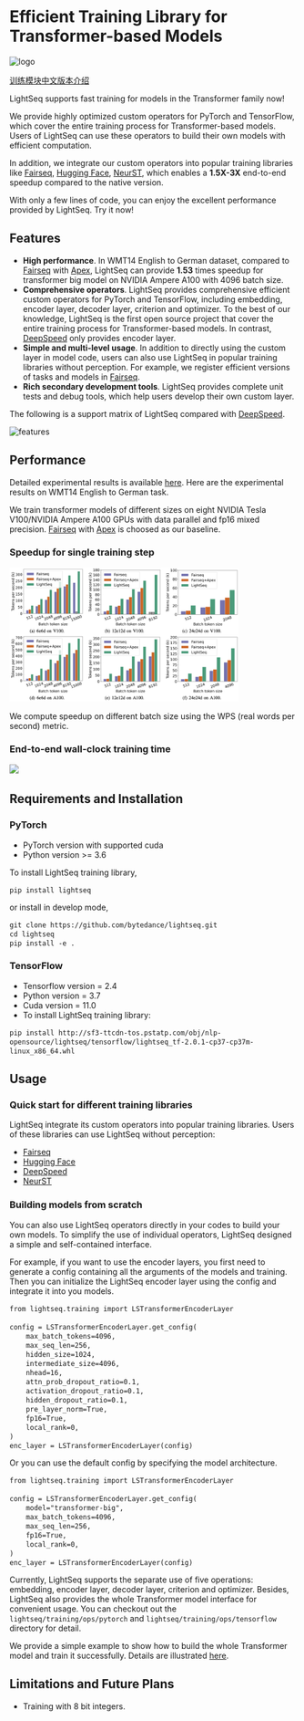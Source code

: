 # Efficient Training Library for Transformer-based Models

![logo](../../docs/inference/images/logo.png)

[训练模块中文版本介绍](https://bytedance.feishu.cn/docs/doccn9w7UdOYcEOD99FjFVpdFzf)

LightSeq supports fast training for models in the Transformer family now!

We provide highly optimized custom operators for PyTorch and TensorFlow,
which cover the entire training process for Transformer-based models.
Users of LightSeq can use these operators to build their own models with efficient computation.

In addition, we integrate our custom operators into popular training libraries like
[Fairseq](https://github.com/pytorch/fairseq),
[Hugging Face](https://github.com/huggingface/transformers),
[NeurST](https://github.com/bytedance/neurst),
which enables a **1.5X-3X** end-to-end speedup compared to the native version.

With only a few lines of code, you can enjoy the excellent performance provided by LightSeq. Try it now!

## Features
- **High performance**.
In WMT14 English to German dataset, compared to [Fairseq](https://github.com/pytorch/fairseq) with [Apex](https://github.com/NVIDIA/apex),
LightSeq can provide **1.53** times speedup for transformer big model on NVIDIA Ampere A100 with 4096 batch size.
- **Comprehensive operators**.
LightSeq provides comprehensive efficient custom operators for PyTorch and TensorFlow, including embedding, encoder layer, decoder layer, criterion and optimizer. To the best of our knowledge, LightSeq is the first open source project that cover the entire training process for Transformer-based models.
In contrast, [DeepSpeed](https://github.com/microsoft/DeepSpeed) only provides encoder layer.
- **Simple and multi-level usage**.
In addition to directly using the custom layer in model code, users can also use LightSeq in popular training libraries without perception. For example, we register efficient versions of tasks and models in [Fairseq](https://github.com/pytorch/fairseq).
- **Rich secondary development tools**.
LightSeq provides complete unit tests and debug tools, which help users develop their own custom layer.

The following is a support matrix of LightSeq compared with
[DeepSpeed](https://github.com/microsoft/DeepSpeed).

![features](../../docs/training/images/features.png)

## Performance
Detailed experimental results is available [here](../../docs/training/performance.md). Here are the experimental results on WMT14 English to German task.

We train transformer models of different sizes on eight NVIDIA Tesla V100/NVIDIA Ampere A100 GPUs with data parallel and fp16 mixed precision.
[Fairseq](https://github.com/pytorch/fairseq) with [Apex](https://github.com/NVIDIA/apex) is choosed as our baseline.

### Speedup for single training step
<img src="../../docs/training/images/single_step.png"  width="80%" aligned="middle">

We compute speedup on different batch size using the WPS (real words per second) metric.

### End-to-end wall-clock training time
<img src="../../docs/training/images/total_time.png"  width="60%" aligned="middle">


## Requirements and Installation
### PyTorch
- PyTorch version with supported cuda
- Python version >= 3.6

To install LightSeq training library,

```shell
pip install lightseq
```

or install in develop mode,

```shell
git clone https://github.com/bytedance/lightseq.git
cd lightseq
pip install -e .
```

### TensorFlow
- Tensorflow version = 2.4
- Python version = 3.7
- Cuda version = 11.0
- To install LightSeq training library:
```shell
pip install http://sf3-ttcdn-tos.pstatp.com/obj/nlp-opensource/lightseq/tensorflow/lightseq_tf-2.0.1-cp37-cp37m-linux_x86_64.whl
```

## Usage

### Quick start for different training libraries
LightSeq integrate its custom operators into popular training libraries. Users of these libraries can use LightSeq without perception:
- [Fairseq](../../examples/training/fairseq/README.md)
- [Hugging Face](../../examples/training/huggingface/README.md)
- [DeepSpeed](../../examples/training/deepspeed/README.md)
- [NeurST](../../examples/training/neurst/README.md)

### Building models from scratch
You can also use LightSeq operators directly in your codes to build your own models. To simplify the use of individual operators, LightSeq designed a simple and self-contained interface.

For example, if you want to use the encoder layers, you first need to generate a config containing all the arguments of the models and training. Then you can initialize the LightSeq encoder layer using the config and integrate it into you models.

```
from lightseq.training import LSTransformerEncoderLayer

config = LSTransformerEncoderLayer.get_config(
    max_batch_tokens=4096,
    max_seq_len=256,
    hidden_size=1024,
    intermediate_size=4096,
    nhead=16,
    attn_prob_dropout_ratio=0.1,
    activation_dropout_ratio=0.1,
    hidden_dropout_ratio=0.1,
    pre_layer_norm=True,
    fp16=True,
    local_rank=0,
)
enc_layer = LSTransformerEncoderLayer(config)
```

Or you can use the default config by specifying the model architecture.
```
from lightseq.training import LSTransformerEncoderLayer

config = LSTransformerEncoderLayer.get_config(
    model="transformer-big",
    max_batch_tokens=4096,
    max_seq_len=256,
    fp16=True,
    local_rank=0,
)
enc_layer = LSTransformerEncoderLayer(config)
```

Currently, LightSeq supports the separate use of five operations: embedding, encoder layer, decoder layer, criterion and optimizer. Besides, LightSeq also provides the whole Transformer model interface for convenient usage. You can checkout out the `lightseq/training/ops/pytorch` and `lightseq/training/ops/tensorflow` directory for detail.

We provide a simple example to show how to build the whole Transformer model and train it successfully. Details are illustrated [here](../../examples/training/custom/README.md).

## Limitations and Future Plans
* Training with 8 bit integers.
